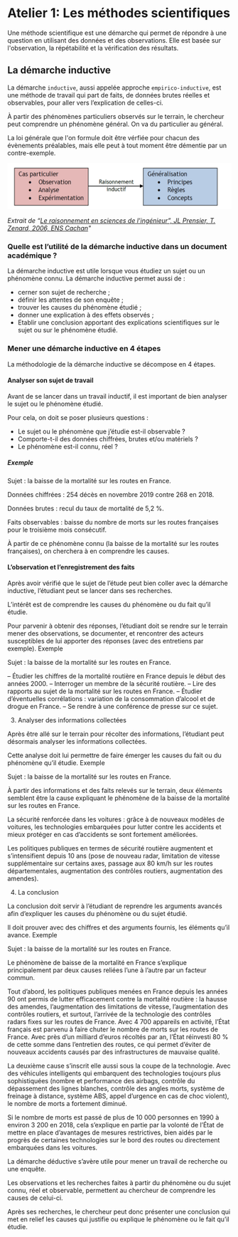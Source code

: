 # Atelier 1: Les méthodes scientifiques

Une méthode scientifique est une démarche qui permet de répondre à une question en utilisant des données et des observations. Elle est basée sur l'observation, la répétabilité et la vérification des résultats.

## La démarche inductive

La démarche `inductive`, aussi appelée approche `empirico-inductive`, est une méthode de travail qui part de faits, de données brutes réelles et observables, pour aller vers l’explication de celles-ci.

À partir des phénomènes particuliers observés sur le terrain, le chercheur peut comprendre un phénomène général. On va du particulier au général.

La loi générale que l'on formule doit être vérfiée pour chacun des évènements préalables, mais elle peut à tout moment être démentie par un contre-exemple.

![Schema Inductive](images/schema_inductive.png)

*Extrait de “[Le raisonnement en sciences de l’ingénieur”, JL Prensier, T. Zenard, 2006, ENS Cachan](https://eduscol.education.fr/sti/sites/eduscol.education.fr.sti/files/ressources/pedagogiques/6217/6217-le-raisonnement-en-sciences-de-lingenieur-ens.pdf)"*

### Quelle est l’utilité de la démarche inductive dans un document académique ?

La démarche inductive est utile lorsque vous étudiez un sujet ou un phénomène connu. La démarche inductive permet aussi de :

- cerner son sujet de recherche ;
- définir les attentes de son enquête ;
- trouver les causes du phénomène étudié ;
- donner une explication à des effets observés ;
- Etablir une conclusion apportant des explications scientifiques sur le sujet ou sur le phénomène étudié.

### Mener une démarche inductive en 4 étapes

La méthodologie de la démarche inductive se décompose en 4 étapes.

#### Analyser son sujet de travail

Avant de se lancer dans un travail inductif, il est important de bien analyser le sujet ou le phénomène étudié.

Pour cela, on doit se poser plusieurs questions :

- Le sujet ou le phénomène que j’étudie est-il observable ?
- Comporte-t-il des données chiffrées, brutes et/ou matériels ?
- Le phénomène est-il connu, réel ?

##### Exemple

<div class="exemple_atelier">

Sujet : la baisse de la mortalité sur les routes en France.

Données chiffrées : 254 décès en novembre 2019 contre 268 en 2018.

Données brutes : recul du taux de mortalité de 5,2 %.

Faits observables : baisse du nombre de morts sur les routes françaises
    pour le troisième mois consécutif.

À partir de ce phénomène connu (la baisse de la mortalité
    sur les routes françaises), on cherchera à en comprendre les causes.
    
</div>

#### L’observation et l’enregistrement des faits

Après avoir vérifié que le sujet de l’étude peut bien coller avec la démarche inductive, l’étudiant peut se lancer dans ses recherches.

L’intérêt est de comprendre les causes du phénomène ou du fait qu’il étudie.

Pour parvenir à obtenir des réponses, l’étudiant doit se rendre sur le terrain mener des observations, se documenter, et rencontrer des acteurs susceptibles de lui apporter des réponses (avec des entretiens par exemple).
Exemple

Sujet : la baisse de la mortalité sur les routes en France.

– Étudier les chiffres de la mortalité routière en France depuis le début des années 2000.
– Interroger un membre de la sécurité routière.
– Lire des rapports au sujet de la mortalité sur les routes en France.
– Étudier d’éventuelles corrélations : variation de la consommation d’alcool et de drogue en France.
– Se rendre à une conférence de presse sur ce sujet.

3. Analyser des informations collectées

Après être allé sur le terrain pour récolter des informations, l’étudiant peut désormais analyser les informations collectées.

Cette analyse doit lui permettre de faire émerger les causes du fait ou du phénomène qu’il étudie.
Exemple

Sujet : la baisse de la mortalité sur les routes en France.

À partir des informations et des faits relevés sur le terrain, deux éléments semblent être la cause expliquant le phénomène de la baisse de la mortalité sur les routes en France.

La sécurité renforcée dans les voitures : grâce à de nouveaux modèles de voitures, les technologies embarquées pour lutter contre les accidents et mieux protéger en cas d’accidents se sont fortement améliorées.

Les politiques publiques en termes de sécurité routière augmentent et s’intensifient depuis 10 ans (pose de nouveau radar, limitation de vitesse supplémentaire sur certains axes, passage aux 80 km/h sur les routes départementales, augmentation des contrôles routiers, augmentation des amendes).

4. La conclusion

La conclusion doit servir à l’étudiant de reprendre les arguments avancés afin d’expliquer les causes du phénomène ou du sujet étudié.

Il doit prouver avec des chiffres et des arguments fournis, les éléments qu’il avance.
Exemple

Sujet : la baisse de la mortalité sur les routes en France.

Le phénomène de baisse de la mortalité en France s’explique principalement par deux causes reliées l’une à l’autre par un facteur commun.

Tout d’abord, les politiques publiques menées en France depuis les années 90 ont permis de lutter efficacement contre la mortalité routière : la hausse des amendes, l’augmentation des limitations de vitesse, l’augmentation des contrôles routiers, et surtout, l’arrivée de la technologie des contrôles radars fixes sur les routes de France. Avec 4 700 appareils en activité, l’État français est parvenu à faire chuter le nombre de morts sur les routes de France. Avec près d’un milliard d’euros récoltés par an, l’État réinvesti 80 % de cette somme dans l’entretien des routes, ce qui permet d’éviter de nouveaux accidents causés par des infrastructures de mauvaise qualité.

La deuxième cause s’inscrit elle aussi sous la coupe de la technologie. Avec des véhicules intelligents qui embarquent des technologies toujours plus sophistiquées (nombre et performance des airbags, contrôle du dépassement des lignes blanches, contrôle des angles morts, système de freinage à distance, système ABS, appel d’urgence en cas de choc violent), le nombre de morts a fortement diminué.

Si le nombre de morts est passé de plus de 10 000 personnes en 1990 à environ 3 200 en 2018, cela s’explique en partie par la volonté de l’État de mettre en place d’avantages de mesures restrictives, bien aidés par le progrès de certaines technologies sur le bord des routes ou directement embarquées dans les voitures.

La démarche déductive s’avère utile pour mener un travail de recherche ou une enquête.

Les observations et les recherches faites à partir du phénomène ou du sujet connu, réel et observable, permettent au chercheur de comprendre les causes de celui-ci.

Après ses recherches, le chercheur peut donc présenter une conclusion qui met en relief les causes qui justifie ou explique le phénomène ou le fait qu’il étudie.